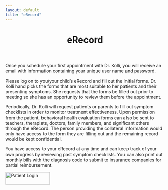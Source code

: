 ```yaml
---
layout: default
title: "eRecord"
---
```


<header class="entry-header">
  <h1 class="entry-title">eRecord</h1>
</header>

<p>Once you schedule your first appointment with Dr. Kolli, you will receive an email with information containing your unique user name and password.</p>
<p>Please log on to you/your child&#8217;s eRecord and fill out the initial forms. Dr. Kolli hand picks the forms that are most suitable to her patients and their presenting symptoms. She requests that the forms be filled out prior to meeting so she has an opportunity to review them before the appointment.</p>
<p>Periodically, Dr. Kolli will request patients or parents to fill out symptom checklists in order to monitor treatment effectiveness. Upon permission from the patient, behavioral health evaluation forms can also be sent to teachers, therapists, doctors, family members, and significant others through the eRecord. The person providing the collateral information would only have access to the form they are filling out and the remaining record would be kept confidential.</p>
<p>You have access to your eRecord at any time and can keep track of your own progress by reviewing past symptom checklists. You can also print out monthly bills with the diagnosis code to submit to insurance companies for partial reimbursement.</p>
<p><a href="https://kolli.carepaths.com/user/login" target="_blank"><img title="Login to CarePath" src="https://kolli.carepaths.com/images/widgets/standard_login.png" alt="Patient Login" width="140" height="40" /></a></p>

